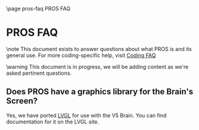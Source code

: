 \page pros-faq PROS FAQ

# PROS FAQ

\note
This document exists to answer questions about what PROS is and its
general use. For more coding-specific help, visit
[Coding FAQ](docs/tutorials/general/coding-faq.md)

\warning
This document is in progress, we will be adding content as we're
asked pertinent questions.

## Does PROS have a graphics library for the Brain's Screen?

Yes, we have ported [LVGL](https://littlevgl.com/) for use with the V5
Brain. You can find documentation for it on the LVGL site.
